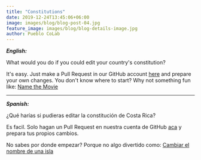 ```yaml
---
title: "Constitutions"
date: 2019-12-24T13:45:06+06:00
image: images/blog/blog-post-04.jpg
feature_image: images/blog/blog-details-image.jpg
author: Pueblo CoLab
---
```

**_English:_**

What would you do if you could edit your country's constitution?

It's easy. Just make a Pull Request in our GitHub account [here](https://github.com/pueblocolab/mi_constitucion/) and prepare your own changes.
You don't know where to start? Why not something fun like:
[Name the Movie](https://github.com/pueblocolab/mi_constitucion/pull/2/files)

____________________
**_Spanish:_**

¿Qué harías si pudieras editar la constitución de Costa Rica?

Es facil. Solo hagan un Pull Request en nuestra cuenta de GitHub [aca](https://github.com/pueblocolab/mi_constitucion/) y prepara tus propios cambios.

No sabes por donde empezar? Porque no algo divertido como: [Cambiar el nombre de una isla](https://github.com/pueblocolab/mi_constitucion/pull/2/files)
